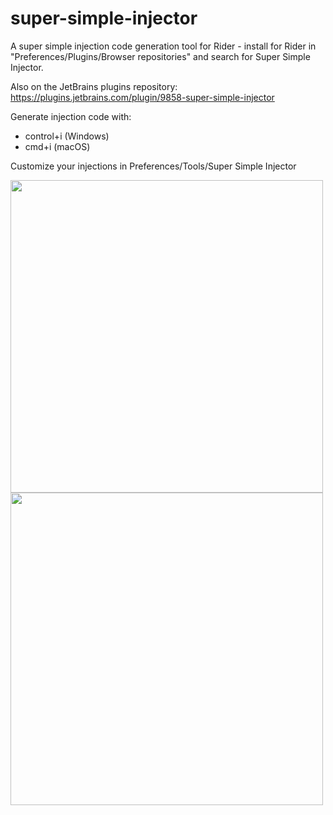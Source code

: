 # super-simple-injector
A super simple injection code generation tool for Rider - install for Rider in "Preferences/Plugins/Browser repositories" and search for Super Simple Injector.

Also on the JetBrains plugins repository: https://plugins.jetbrains.com/plugin/9858-super-simple-injector

Generate injection code with:
* control+i (Windows)
* cmd+i (macOS)

Customize your injections in Preferences/Tools/Super Simple Injector

<img src="https://plugins.jetbrains.com/files/9858/screenshot_17486.png" width="500" />
<img src="https://plugins.jetbrains.com/files/9858/screenshot_17192.png" width="500" />
